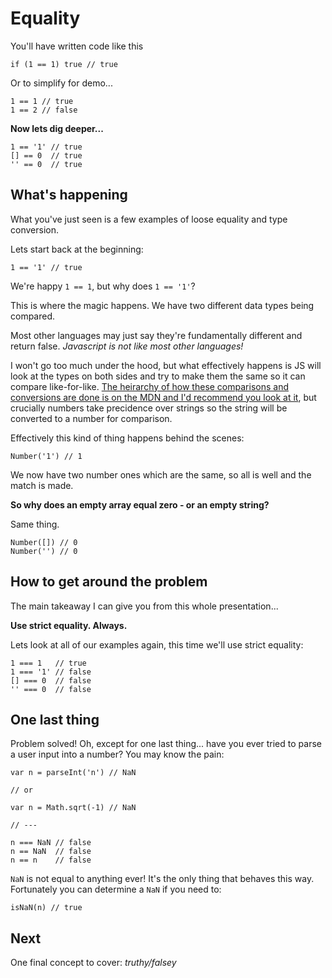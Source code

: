 # Equality

You'll have written code like this

```
if (1 == 1) true // true
```

Or to simplify for demo...

```
1 == 1 // true
1 == 2 // false
```

**Now lets dig deeper...**

```
1 == '1' // true
[] == 0  // true
'' == 0  // true
```

## What's happening

What you've just seen is a few examples of loose equality and type conversion.

Lets start back at the beginning:

```1 == '1' // true```

We're happy `1 == 1`, but why does `1 == '1'`?

This is where the magic happens. We have two different data types being compared.

Most other languages may just say they're fundamentally different and return false. *Javascript is not like most other languages!*

I won't go too much under the hood, but what effectively happens is JS will look at the types on both sides and try to make them the same so it can compare like-for-like. [The heirarchy of how these comparisons and conversions are done is on the MDN and I'd recommend you look at it](https://developer.mozilla.org/en-US/docs/Web/JavaScript/Equality_comparisons_and_sameness), but crucially numbers take precidence over strings so the string will be converted to a number for comparison.

Effectively this kind of thing happens behind the scenes:

```Number('1') // 1```

We now have two number ones which are the same, so all is well and the match is made.

**So why does an empty array equal zero - or an empty string?**

Same thing.

```
Number([]) // 0
Number('') // 0
```

## How to get around the problem

The main takeaway I can give you from this whole presentation...

**Use strict equality. Always.**

Lets look at all of our examples again, this time we'll use strict equality:

```
1 === 1   // true
1 === '1' // false
[] === 0  // false
'' === 0  // false
```

## One last thing

Problem solved! Oh, except for one last thing... have you ever tried to parse a user input into a number? You may know the pain:

```
var n = parseInt('n') // NaN

// or

var n = Math.sqrt(-1) // NaN

// ---

n === NaN // false
n == NaN  // false
n == n    // false
```

`NaN` is not equal to anything ever! It's the only thing that behaves this way. Fortunately you can determine a `NaN` if you need to:

```isNaN(n) // true```

## Next

One final concept to cover: *truthy/falsey*